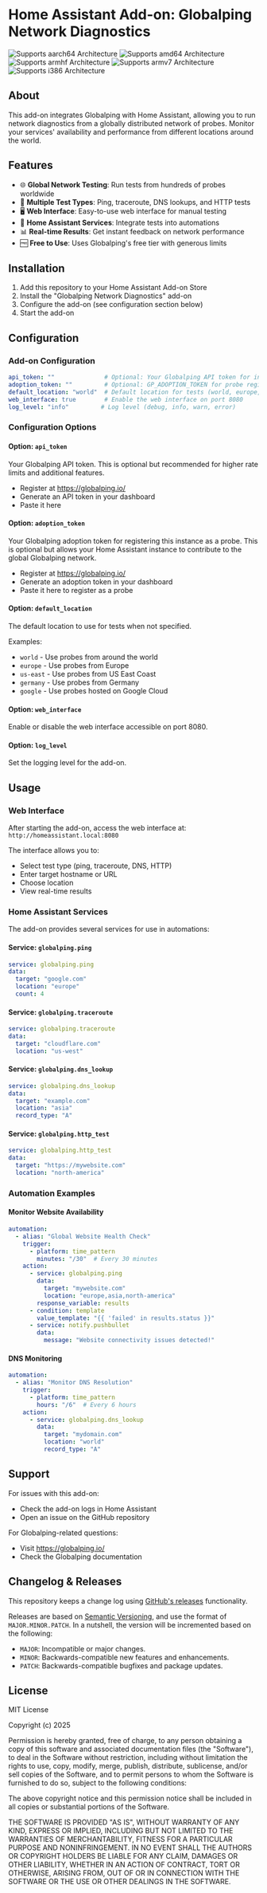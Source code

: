# Home Assistant Add-on: Globalping Network Diagnostics

![Supports aarch64 Architecture][aarch64-shield]
![Supports amd64 Architecture][amd64-shield]
![Supports armhf Architecture][armhf-shield]
![Supports armv7 Architecture][armv7-shield]
![Supports i386 Architecture][i386-shield]

[aarch64-shield]: https://img.shields.io/badge/aarch64-yes-green.svg
[amd64-shield]: https://img.shields.io/badge/amd64-yes-green.svg
[armhf-shield]: https://img.shields.io/badge/armhf-yes-green.svg
[armv7-shield]: https://img.shields.io/badge/armv7-yes-green.svg
[i386-shield]: https://img.shields.io/badge/i386-yes-green.svg

## About

This add-on integrates Globalping with Home Assistant, allowing you to run network diagnostics from a globally distributed network of probes. Monitor your services' availability and performance from different locations around the world.

## Features

- 🌐 **Global Network Testing**: Run tests from hundreds of probes worldwide
- 🔧 **Multiple Test Types**: Ping, traceroute, DNS lookups, and HTTP tests
- 🖥️ **Web Interface**: Easy-to-use web interface for manual testing
- 🤖 **Home Assistant Services**: Integrate tests into automations
- 📊 **Real-time Results**: Get instant feedback on network performance
- 🆓 **Free to Use**: Uses Globalping's free tier with generous limits

## Installation

1. Add this repository to your Home Assistant Add-on Store
2. Install the "Globalping Network Diagnostics" add-on
3. Configure the add-on (see configuration section below)
4. Start the add-on

## Configuration

### Add-on Configuration

```yaml
api_token: ""              # Optional: Your Globalping API token for increased limits
adoption_token: ""         # Optional: GP_ADOPTION_TOKEN for probe registration
default_location: "world"  # Default location for tests (world, europe, asia, etc.)
web_interface: true        # Enable the web interface on port 8080
log_level: "info"         # Log level (debug, info, warn, error)
```

### Configuration Options

#### Option: `api_token`

Your Globalping API token. This is optional but recommended for higher rate limits and additional features.

- Register at https://globalping.io/
- Generate an API token in your dashboard
- Paste it here

#### Option: `adoption_token`

Your Globalping adoption token for registering this instance as a probe. This is optional but allows your Home Assistant instance to contribute to the global Globalping network.

- Register at https://globalping.io/
- Generate an adoption token in your dashboard
- Paste it here to register as a probe

#### Option: `default_location`

The default location to use for tests when not specified.

Examples:
- `world` - Use probes from around the world
- `europe` - Use probes from Europe
- `us-east` - Use probes from US East Coast
- `germany` - Use probes from Germany
- `google` - Use probes hosted on Google Cloud

#### Option: `web_interface`

Enable or disable the web interface accessible on port 8080.

#### Option: `log_level`

Set the logging level for the add-on.

## Usage

### Web Interface

After starting the add-on, access the web interface at:
`http://homeassistant.local:8080`

The interface allows you to:
- Select test type (ping, traceroute, DNS, HTTP)
- Enter target hostname or URL
- Choose location
- View real-time results

### Home Assistant Services

The add-on provides several services for use in automations:

#### Service: `globalping.ping`

```yaml
service: globalping.ping
data:
  target: "google.com"
  location: "europe"
  count: 4
```

#### Service: `globalping.traceroute`

```yaml
service: globalping.traceroute
data:
  target: "cloudflare.com"
  location: "us-west"
```

#### Service: `globalping.dns_lookup`

```yaml
service: globalping.dns_lookup
data:
  target: "example.com"
  location: "asia"
  record_type: "A"
```

#### Service: `globalping.http_test`

```yaml
service: globalping.http_test
data:
  target: "https://mywebsite.com"
  location: "north-america"
```

### Automation Examples

#### Monitor Website Availability

```yaml
automation:
  - alias: "Global Website Health Check"
    trigger:
      - platform: time_pattern
        minutes: "/30"  # Every 30 minutes
    action:
      - service: globalping.ping
        data:
          target: "mywebsite.com"
          location: "europe,asia,north-america"
        response_variable: results
      - condition: template
        value_template: "{{ 'failed' in results.status }}"
      - service: notify.pushbullet
        data:
          message: "Website connectivity issues detected!"
```

#### DNS Monitoring

```yaml
automation:
  - alias: "Monitor DNS Resolution"
    trigger:
      - platform: time_pattern
        hours: "/6"  # Every 6 hours
    action:
      - service: globalping.dns_lookup
        data:
          target: "mydomain.com"
          location: "world"
          record_type: "A"
```

## Support

For issues with this add-on:
- Check the add-on logs in Home Assistant
- Open an issue on the GitHub repository

For Globalping-related questions:
- Visit https://globalping.io/
- Check the Globalping documentation

## Changelog & Releases

This repository keeps a change log using [GitHub's releases][releases]
functionality.

Releases are based on [Semantic Versioning][semver], and use the format
of `MAJOR.MINOR.PATCH`. In a nutshell, the version will be incremented
based on the following:

- `MAJOR`: Incompatible or major changes.
- `MINOR`: Backwards-compatible new features and enhancements.
- `PATCH`: Backwards-compatible bugfixes and package updates.

## License

MIT License

Copyright (c) 2025

Permission is hereby granted, free of charge, to any person obtaining a copy
of this software and associated documentation files (the "Software"), to deal
in the Software without restriction, including without limitation the rights
to use, copy, modify, merge, publish, distribute, sublicense, and/or sell
copies of the Software, and to permit persons to whom the Software is
furnished to do so, subject to the following conditions:

The above copyright notice and this permission notice shall be included in all
copies or substantial portions of the Software.

THE SOFTWARE IS PROVIDED "AS IS", WITHOUT WARRANTY OF ANY KIND, EXPRESS OR
IMPLIED, INCLUDING BUT NOT LIMITED TO THE WARRANTIES OF MERCHANTABILITY,
FITNESS FOR A PARTICULAR PURPOSE AND NONINFRINGEMENT. IN NO EVENT SHALL THE
AUTHORS OR COPYRIGHT HOLDERS BE LIABLE FOR ANY CLAIM, DAMAGES OR OTHER
LIABILITY, WHETHER IN AN ACTION OF CONTRACT, TORT OR OTHERWISE, ARISING FROM,
OUT OF OR IN CONNECTION WITH THE SOFTWARE OR THE USE OR OTHER DEALINGS IN THE
SOFTWARE.

[releases]: https://github.com/robbo600/ha-globalping-addon/releases
[semver]: http://semver.org/spec/v2.0.0.html